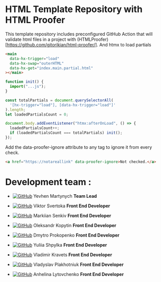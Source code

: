 # HTML Template Repository with HTML Proofer

This template repository includes preconfigured GitHub Action that will validate html files in a project with (HTMLProofer)[https://github.com/gjtorikian/html-proofer/].
And htmx to load partials

```html
<main
  data-hx-trigger="load"
  data-hx-swap="outerHTML"
  data-hx-get="index.main.partial.html"
></main>
```

```js
function init() {
  import("...js");
}

const totalPartials = document.querySelectorAll(
  '[hx-trigger="load"], [data-hx-trigger="load"]'
).length;
let loadedPartialsCount = 0;

document.body.addEventListener("htmx:afterOnLoad", () => {
  loadedPartialsCount++;
  if (loadedPartialsCount === totalPartials) init();
});
```

Add the data-proofer-ignore attribute to any tag to ignore it from every check.

```html
<a href="https://notareallink" data-proofer-ignore>Not checked.</a>
```

# Development team :

- [![GitHub](https://img.shields.io/badge/GitHub-100000?style=for-the-badge&logo=github&logoColor=white)](https://github.com/yevhenmartynych)
  Yevhen Martynych **Team Lead**

- [![GitHub](https://img.shields.io/badge/GitHub-100000?style=for-the-badge&logo=github&logoColor=white)](https://github.com/ViktorSvertoka)
  Viktor Svertoka **Front End Developer**

- [![GitHub](https://img.shields.io/badge/GitHub-100000?style=for-the-badge&logo=github&logoColor=white)](https://github.com/MarkiianSenkiv)
  Markiian Senkiv **Front End Developer**
  
- [![GitHub](https://img.shields.io/badge/GitHub-100000?style=for-the-badge&logo=github&logoColor=white)](https://github.com/prohodec)
  Oleksandr Kopytin **Front End Developer**

- [![GitHub](https://img.shields.io/badge/GitHub-100000?style=for-the-badge&logo=github&logoColor=white)](https://github.com/micromoleckula)
  Dmytro Prokopenko **Front End Developer**

- [![GitHub](https://img.shields.io/badge/GitHub-100000?style=for-the-badge&logo=github&logoColor=white)](https://github.com/prohodec)
  Yuliia Shpylka **Front End Developer**

- [![GitHub](https://img.shields.io/badge/GitHub-100000?style=for-the-badge&logo=github&logoColor=white)](https://github.com/KravetsVA)
  Vladimir Kravets **Front End Developer**

- [![GitHub](https://img.shields.io/badge/GitHub-100000?style=for-the-badge&logo=github&logoColor=white)](https://github.com/hola2005)
  Vladyslav Plakhotniuk **Front End Developer**

- [![GitHub](https://img.shields.io/badge/GitHub-100000?style=for-the-badge&logo=github&logoColor=white)](https://github.com/Lytovchenkoo)
  Anhelina Lytovchenko **Front End Developer**


